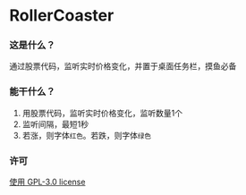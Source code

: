 # RollerCoaster

### 这是什么？
通过股票代码，监听实时价格变化，并置于桌面任务栏，摸鱼必备

### 能干什么？
1. 用股票代码，监听实时价格变化，监听数量1个
2. 监听间隔，最短1秒
3. 若涨，则字体`红色`。若跌，则字体`绿色`


### 许可 
 [使用 GPL-3.0 license](https://www.gnu.org/licenses/gpl-3.0.html)